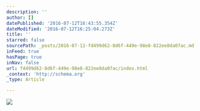 ```yaml
---
description: ''
author: []
datePublished: '2016-07-12T16:43:55.354Z'
dateModified: '2016-07-12T16:25:04.273Z'
title: ''
starred: false
sourcePath: _posts/2016-07-12-fd499d62-8d6f-449e-98e8-822ee8da07ac.md
inFeed: true
hasPage: true
inNav: false
url: fd499d62-8d6f-449e-98e8-822ee8da07ac/index.html
_context: 'http://schema.org'
_type: Article

---
```

![](https://the-grid-user-content.s3-us-west-2.amazonaws.com/b95bd7bc-0fe8-4ae5-83a6-78131cce2087.jpg)
